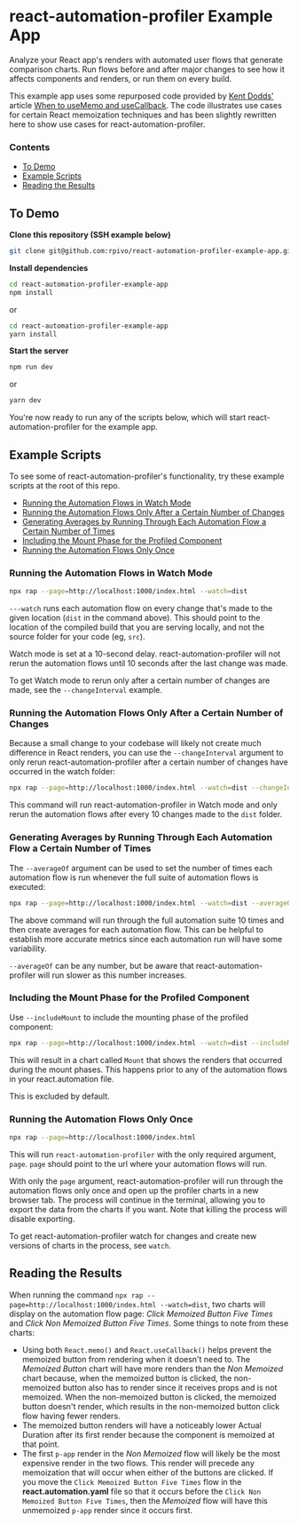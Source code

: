 # react-automation-profiler Example App

Analyze your React app's renders with automated user flows that generate comparison charts. Run flows before and after major changes to see how it affects components and renders, or run them on every build.

This example app uses some repurposed code provided by [Kent Dodds'](https://twitter.com/kentcdodds) article [When to useMemo and useCallback](https://kentcdodds.com/blog/usememo-and-usecallback). The code illustrates use cases for certain React memoization techniques and has been slightly rewritten here to show use cases for react-automation-profiler.

### Contents
- [To Demo](#To-Demo)
- [Example Scripts](#Example-Scripts)
- [Reading the Results](#Reading-the-Results)

## To Demo

**Clone this repository (SSH example below)**

```sh
git clone git@github.com:rpivo/react-automation-profiler-example-app.git
```

**Install dependencies**

```sh
cd react-automation-profiler-example-app
npm install
```

or

```sh
cd react-automation-profiler-example-app
yarn install
```

**Start the server**

```sh
npm run dev
```

or

```sh
yarn dev
```

You're now ready to run any of the scripts below, which will start react-automation-profiler for the example app.

## Example Scripts

To see some of react-automation-profiler's functionality, try these example scripts at the root of this repo.

- [Running the Automation Flows in Watch Mode](#Running-the-Automation-Flows-in-Watch-Mode)
- [Running the Automation Flows Only After a Certain Number of Changes](#Running-the-Automation-Flows-Only-After-a-Certain-Number-of-Changes)
- [Generating Averages by Running Through Each Automation Flow a Certain Number of Times](#Generating-Averages-by-Running-Through-Each-Automation-Flow-a-Certain-Number-of-Times)
- [Including the Mount Phase for the Profiled Component](#Including-the-Mount-Phase-for-the-Profiled-Component)
- [Running the Automation Flows Only Once](#Running-the-Automation-Flows-Only-Once)

### Running the Automation Flows in Watch Mode

```sh
npx rap --page=http://localhost:1000/index.html --watch=dist
```

`---watch` runs each automation flow on every change that's made to the given location (`dist` in the command above). This should point to the location of the compiled build that you are serving locally, and not the source folder for your code (eg, `src`).

Watch mode is set at a 10-second delay. react-automation-profiler will not rerun the automation flows until 10 seconds after the last change was made.

To get Watch mode to rerun only after a certain number of changes are made, see the `--changeInterval` example.

### Running the Automation Flows Only After a Certain Number of Changes

Because a small change to your codebase will likely not create much difference in React renders, you can use the `--changeInterval` argument to only rerun react-automation-profiler after a certain number of changes have occurred in the watch folder:

```sh
npx rap --page=http://localhost:1000/index.html --watch=dist --changeInterval=10
```

This command will run react-automation-profiler in Watch mode and only rerun the automation flows after every 10 changes made to the `dist` folder.

### Generating Averages by Running Through Each Automation Flow a Certain Number of Times

The `--averageOf` argument can be used to set the number of times each automation flow is run whenever the full suite of automation flows is executed:

```sh
npx rap --page=http://localhost:1000/index.html --watch=dist --averageOf=10
```

The above command will run through the full automation suite 10 times and then create averages for each automation flow. This can be helpful to establish more accurate metrics since each automation run will have some variability.

`--averageOf` can be any number, but be aware that react-automation-profiler will run slower as this number increases.

### Including the Mount Phase for the Profiled Component

Use `--includeMount` to include the mounting phase of the profiled component:

```sh
npx rap --page=http://localhost:1000/index.html --watch=dist --includeMount
```

This will result in a chart called `Mount` that shows the renders that occurred during the mount phases. This happens prior to any of the automation flows in your react.automation file.

This is excluded by default.

### Running the Automation Flows Only Once

```sh
npx rap --page=http://localhost:1000/index.html
```

This will run `react-automation-profiler` with the only required argument, `page`. `page` should point to the url where your automation flows will run.

With only the `page` argument, react-automation-profiler will run through the automation flows only once and open up the profiler charts in a new browser tab. The process will continue in the terminal, allowing you to export the data from the charts if you want. Note that killing the process will disable exporting.

To get react-automation-profiler watch for changes and create new versions of charts in the process, see `watch`.

## Reading the Results

When running the command `npx rap --page=http://localhost:1000/index.html --watch=dist`, two charts will display on the automation flow page: *Click Memoized Button Five Times* and *Click Non Memoized Button Five Times*. Some things to note from these charts:
- Using both `React.memo()` and `React.useCallback()` helps prevent the memoized button from rendering when it doesn't need to. The *Memoized Button* chart will have more renders than the *Non Memoized* chart because, when the memoized button is clicked, the non-memoized button also has to render since it receives props and is not memoized. When the non-memoized button is clicked, the memoized button doesn't render, which results in the non-memoized button click flow having fewer renders.
- The memoized button renders will have a noticeably lower Actual Duration after its first render because the component is memoized at that point.
- The first `p-app` render in the *Non Memoized* flow will likely be the most expensive render in the two flows. This render will precede any memoization that will occur when either of the buttons are clicked. If you move the `Click Memoized Button Five Times` flow in the **react.automation.yaml** file so that it occurs before the `Click Non Memoized Button Five Times`, then the *Memoized* flow will have this unmemoized `p-app` render since it occurs first.

